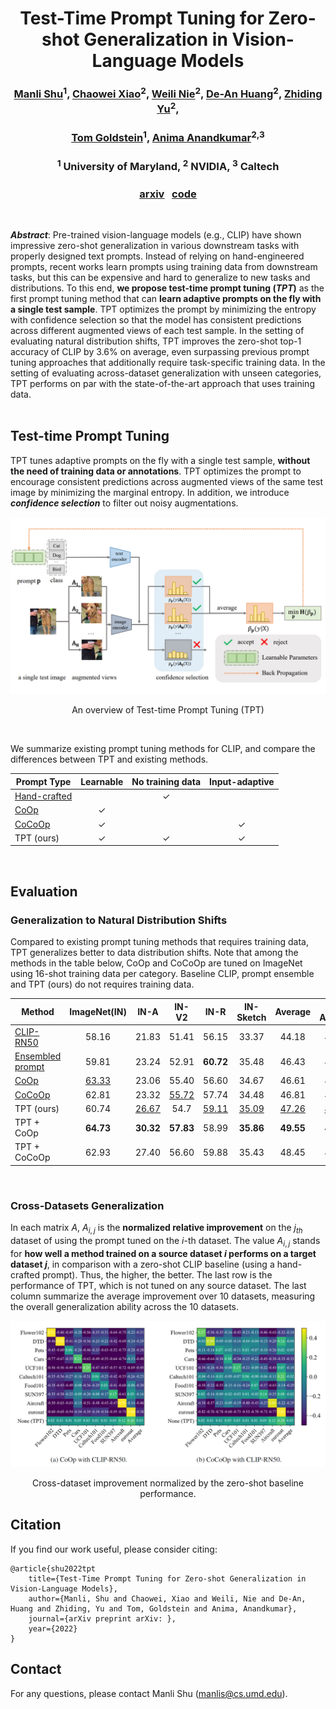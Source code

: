 <!-- ---
# Feel free to add content and custom Front Matter to this file.
# To modify the layout, see https://jekyllrb.com/docs/themes/#overriding-theme-defaults

layout: home
--- -->
<div align="center">

# Test-Time Prompt Tuning for Zero-shot Generalization in Vision-Language Models

### [Manli Shu]()<sup>1</sup>, [Chaowei Xiao](https://xiaocw11.github.io/)<sup>2</sup>, [Weili Nie](https://weilinie.github.io/)<sup>2</sup>, [De-An Huang](https://ai.stanford.edu/~dahuang/)<sup>2</sup>, [Zhiding Yu](https://chrisding.github.io/)<sup>2</sup>,      
### [Tom Goldstein](https://www.cs.umd.edu/~tomg/)<sup>1</sup>, [Anima Anandkumar](http://tensorlab.cms.caltech.edu/users/anima/)<sup>2,3</sup>
### <sup>1</sup> University of Maryland, <sup>2</sup> NVIDIA, <sup>3</sup> Caltech

### [<ins>arxiv</ins>]() &nbsp; [<ins>code</ins>]()
</div>
<br>

***Abstract***: Pre-trained vision-language models (e.g., CLIP) have shown impressive zero-shot
generalization in various downstream tasks with properly designed text prompts. Instead of relying on hand-engineered prompts, recent works learn prompts using training data from downstream tasks, but this can be expensive and hard to generalize to new tasks and distributions. To this end, **we propose test-time prompt tuning (*TPT*)** as the first prompt tuning method that can **learn adaptive prompts on the fly with a single test sample**. TPT optimizes the prompt by minimizing the entropy with confidence selection so that the model has consistent predictions across different augmented views of each test sample. In the setting of evaluating natural distribution shifts, TPT improves the zero-shot top-1 accuracy of CLIP by 3.6% on average, even surpassing previous prompt tuning approaches that additionally require task-specific training data. In the setting of evaluating across-dataset generalization with unseen categories, TPT performs on par with the state-of-the-art approach that uses training data.  
<br /> 

## Test-time Prompt Tuning
TPT tunes adaptive prompts on the fly with a single test sample, **without the need of training data or annotations**. TPT optimizes the prompt to encourage consistent predictions across augmented views of the same test image by minimizing the marginal entropy. In addition, we introduce ***confidence selection*** to filter out noisy augmentations.

<p align = "center">
<img src = "https://github.com/azshue/TPT/blob/gh-pages/assets/tpt-intro.png?raw=true">
</p>
<p align = "center">
An overview of Test-time Prompt Tuning (TPT)
</p>
<br />

We summarize existing prompt tuning methods for CLIP, and compare the differences between TPT and existing methods. 
<!-- We focus on three preferred properties of a prompting strategy, and use them to categorize the methods. "Learnable" means the prompt is optimized based on certain objective functions. "No training data" means that no additional data are needed for tuning the prompt. "Input-adaptive" means the prompt can be adaptive to each input instance. -->

<div align="center">

| Prompt Type  | Learnable | No training data | Input-adaptive |
|--------------|:---------:|:----------------:|:--------------:|
| [Hand-crafted](https://arxiv.org/abs/2103.00020) |           |       &#10003;    |                |
| [CoOp](https://arxiv.org/abs/2109.01134)          |  &#10003;  |                  |                |
| [CoCoOp](https://arxiv.org/abs/2203.05557)       |  &#10003;  |                  |   &#10003;      |
| TPT (ours)    |  &#10003;  |       &#10003;    |    &#10003;     |

</div>
<br />

## Evaluation


### Generalization to Natural Distribution Shifts

<!-- We evaluate model's robustness to natural distribution shifts on 4 ImageNet Variants as follows, which have been considered as out-of-distribution (OOD) data for ImageNet in previous work. -->
Compared to existing prompt tuning methods that requires training data, TPT generalizes better to data distribution shifts. Note that among the methods in the table below, CoOp and CoCoOp are tuned on ImageNet using 16-shot training data per category. Baseline CLIP, prompt ensemble and TPT (ours) do not requires training data.


<div align="center">

| Method           | ImageNet(IN) | IN-A | IN-V2 | IN-R | IN-Sketch | Average | OOD Average |
|------------------|:--------:|:----------:|:-----------:|:----------:|:---------------:|:-------:|:-----------:|
| [CLIP-RN50](https://arxiv.org/abs/2103.00020)       |   58.16  |    21.83   |    51.41    |    56.15   |      33.37      |  44.18  |    40.69    |
| [Ensembled prompt](https://arxiv.org/abs/2103.00020)|   59.81  |    23.24   |    52.91    |    **60.72**   |      35.48      |  46.43  |    43.09    |
| [CoOp](https://arxiv.org/abs/2109.01134)            |   <ins>63.33</ins>  |    23.06   |    55.40    |    56.60   |      34.67      |  46.61  |    42.43    |
| [CoCoOp](https://arxiv.org/abs/2203.05557)          |   62.81  |    23.32   |    <ins>55.72    |    57.74   |      34.48      |  46.81  |    42.82    |
| TPT (ours)             |   60.74  |    <ins>26.67   |     54.7    |    <ins>59.11   |      <ins>35.09      |  <ins>47.26  |    <ins>43.89    |
| TPT + CoOp       |   **64.73**  |   **30.32**   |    **57.83**    |    58.99   |      **35.86**      |  **49.55**  |    **45.75**    |
| TPT + CoCoOp     |   62.93  |    27.40   |    56.60    |    59.88   |      35.43      |  48.45  |    44.83    |

</div>
<br />

### Cross-Datasets Generalization
<!-- Pre-trained vision-language models like CLIP are ideal for ``open-world" problems. For example, we can apply CLIP to classify arbitrary categories in a zero-shot manner in image classification. However, a prompt tuned on a specific downstream dataset can be less generalizable to categories outside its training set. We conduct cross-dataset evaluation on image classification, where we consider 10 different source/target datasets.  -->

In each matrix $A$, $A_{i, j}$ is the **normalized relative improvement** on the $j_{th}$ dataset of using the prompt tuned on the $i$-th dataset. The value $A_{i, j}$ stands for **how well a method trained on a source dataset $i$ performs on a target dataset $j$**, in comparison with a zero-shot CLIP baseline (using a hand-crafted prompt). Thus, the higher, the better.
The last row is the performance of TPT, which is not tuned on any source dataset. The last column summarize the average improvement over 10 datasets, measuring the overall generalization ability across the 10 datasets.

<p align = "center">
<img src = "https://github.com/azshue/TPT/blob/gh-pages/assets/cross-datasets-figures.png?raw=true">
</p>
<p align = "center">
Cross-dataset improvement normalized by the zero-shot baseline performance.
</p>


## Citation
If you find our work useful, please consider citing:
```
@article{shu2022tpt
    title={Test-Time Prompt Tuning for Zero-shot Generalization in Vision-Language Models},
    author={Manli, Shu and Chaowei, Xiao and Weili, Nie and De-An, Huang and Zhiding, Yu and Tom, Goldstein and Anima, Anandkumar},
    journal={arXiv preprint arXiv: },
    year={2022}
}
```

<!-- ## Acknowledgements -->

## Contact
For any questions, please contact Manli Shu (manlis@cs.umd.edu).